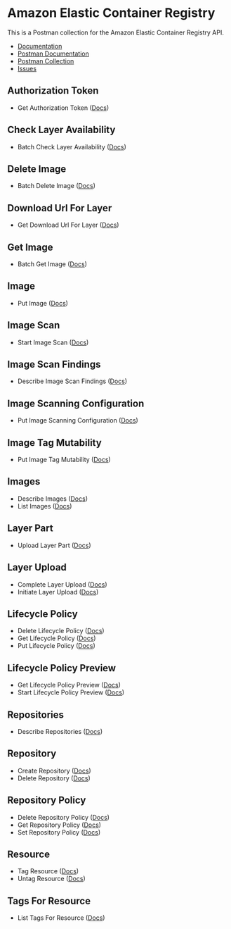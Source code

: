 # Amazon Elastic Container Registry
This is a Postman collection for the Amazon Elastic Container Registry API.

- [Documentation](https://docs.aws.amazon.com/AmazonECR/latest/APIReference/Welcome.html)
- [Postman Documentation](https://documenter.getpostman.com/view/35240/SW7aY7uk)
- [Postman Collection](https://www.getpostman.com/collections/8e7ca7e9016d71979022)
- [Issues](https://github.com/api-evangelist/aws/labels/CloudWatch)

## Authorization Token
 - Get Authorization Token ([Docs](http://docs.aws.amazon.com/AmazonECR/latest/APIReference/API_UploadLayerPart.html))
## Check Layer Availability
 - Batch Check Layer Availability ([Docs](http://docs.aws.amazon.com/AmazonECR/latest/APIReference/API_UploadLayerPart.html))
## Delete Image
 - Batch Delete Image ([Docs](http://docs.aws.amazon.com/AmazonECR/latest/APIReference/API_UploadLayerPart.html))
## Download Url For Layer
 - Get Download Url For Layer ([Docs](http://docs.aws.amazon.com/AmazonECR/latest/APIReference/API_UploadLayerPart.html))
## Get Image
 - Batch Get Image ([Docs](http://docs.aws.amazon.com/AmazonECR/latest/APIReference/API_UploadLayerPart.html))
## Image
 - Put Image ([Docs](http://docs.aws.amazon.com/AmazonECR/latest/APIReference/API_UploadLayerPart.html))
## Image Scan
 - Start Image Scan ([Docs](http://docs.aws.amazon.com/AmazonECR/latest/APIReference/API_UploadLayerPart.html))
## Image Scan Findings
 - Describe Image Scan Findings ([Docs](http://docs.aws.amazon.com/AmazonECR/latest/APIReference/API_UploadLayerPart.html))
## Image Scanning Configuration
 - Put Image Scanning Configuration ([Docs](http://docs.aws.amazon.com/AmazonECR/latest/APIReference/API_UploadLayerPart.html))
## Image Tag Mutability
 - Put Image Tag Mutability ([Docs](http://docs.aws.amazon.com/AmazonECR/latest/APIReference/API_UploadLayerPart.html))
## Images
 - Describe Images ([Docs](http://docs.aws.amazon.com/AmazonECR/latest/APIReference/API_UploadLayerPart.html))
 - List Images ([Docs](http://docs.aws.amazon.com/AmazonECR/latest/APIReference/API_UploadLayerPart.html))
## Layer Part
 - Upload Layer Part ([Docs](http://docs.aws.amazon.com/AmazonECR/latest/APIReference/API_UploadLayerPart.html))
## Layer Upload
 - Complete Layer Upload ([Docs](http://docs.aws.amazon.com/AmazonECR/latest/APIReference/API_UploadLayerPart.html))
 - Initiate Layer Upload ([Docs](http://docs.aws.amazon.com/AmazonECR/latest/APIReference/API_UploadLayerPart.html))
## Lifecycle Policy
 - Delete Lifecycle Policy ([Docs](http://docs.aws.amazon.com/AmazonECR/latest/APIReference/API_UploadLayerPart.html))
 - Get Lifecycle Policy ([Docs](http://docs.aws.amazon.com/AmazonECR/latest/APIReference/API_UploadLayerPart.html))
 - Put Lifecycle Policy ([Docs](http://docs.aws.amazon.com/AmazonECR/latest/APIReference/API_UploadLayerPart.html))
## Lifecycle Policy Preview
 - Get Lifecycle Policy Preview ([Docs](http://docs.aws.amazon.com/AmazonECR/latest/APIReference/API_UploadLayerPart.html))
 - Start Lifecycle Policy Preview ([Docs](http://docs.aws.amazon.com/AmazonECR/latest/APIReference/API_UploadLayerPart.html))
## Repositories
 - Describe Repositories ([Docs](http://docs.aws.amazon.com/AmazonECR/latest/APIReference/API_UploadLayerPart.html))
## Repository
 - Create Repository ([Docs](http://docs.aws.amazon.com/AmazonECR/latest/APIReference/API_UploadLayerPart.html))
 - Delete Repository ([Docs](http://docs.aws.amazon.com/AmazonECR/latest/APIReference/API_UploadLayerPart.html))
## Repository Policy
 - Delete Repository Policy ([Docs](http://docs.aws.amazon.com/AmazonECR/latest/APIReference/API_UploadLayerPart.html))
 - Get Repository Policy ([Docs](http://docs.aws.amazon.com/AmazonECR/latest/APIReference/API_UploadLayerPart.html))
 - Set Repository Policy ([Docs](http://docs.aws.amazon.com/AmazonECR/latest/APIReference/API_UploadLayerPart.html))
## Resource
 - Tag Resource ([Docs](http://docs.aws.amazon.com/AmazonECR/latest/APIReference/API_UploadLayerPart.html))
 - Untag Resource ([Docs](http://docs.aws.amazon.com/AmazonECR/latest/APIReference/API_UploadLayerPart.html))
## Tags For Resource
 - List Tags For Resource ([Docs](http://docs.aws.amazon.com/AmazonECR/latest/APIReference/API_UploadLayerPart.html))
